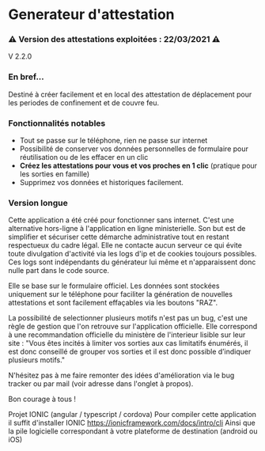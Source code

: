 # Generateur d'attestation

### ⚠️ Version des attestations exploitées : 22/03/2021 ⚠️
V 2.2.0

### En bref...
Destiné à créer facilement et en local des attestation de déplacement pour les periodes de confinement et de couvre feu.

### Fonctionnalités notables
* Tout se passe sur le téléphone, rien ne passe sur internet
* Possibilité de conserver vos données personnelles de formulaire pour réutilisation ou de les effacer en un clic
* **Créez les attestations pour vous et vos proches en 1 clic** (pratique pour les sorties en famille)
* Supprimez vos données et historiques facilement.

### Version longue
Cette application a été créé pour fonctionner sans internet. C'est une alternative hors-ligne à l'application en ligne ministerielle. Son but est de simplifier et sécuriser cette démarche administrative tout en restant respectueux du cadre légal.
Elle ne contacte aucun serveur ce qui évite toute divulgation d'activité via les logs d'ip et de cookies toujours possibles.
Ces logs sont indépendants du générateur lui même et n'apparaissent donc nulle part dans le code source.

Elle se base sur le formulaire officiel. Les données sont stockées uniquement sur le téléphone pour faciliter la génération de nouvelles attestations et sont facilement effaçables via les boutons "RAZ".

La possibilité de selectionner plusieurs motifs n'est pas un bug, c'est une règle de gestion que l'on retrouve sur l'application officielle. Elle correspond à une recommandation officielle du ministère de l'interieur lisible sur leur site :
"Vous êtes incités à limiter vos sorties aux cas limitatifs énumérés, il est donc conseillé de grouper vos sorties et il est donc possible d’indiquer plusieurs motifs."

N'hésitez pas à me faire remonter des idées d'amélioration via le bug tracker ou par mail (voir adresse dans l'onglet à propos).

Bon courage à tous !

Projet IONIC (angular / typescript / cordova)
Pour compiler cette application il suffit d'installer IONIC https://ionicframework.com/docs/intro/cli
Ainsi que la pile logicielle correspondant à votre plateforme de destination (android ou iOS)
